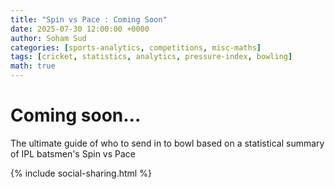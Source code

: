 ```yaml
---
title: "Spin vs Pace : Coming Soon"
date: 2025-07-30 12:00:00 +0000
author: Soham Sud
categories: [sports-analytics, competitions, misc-maths]
tags: [cricket, statistics, analytics, pressure-index, bowling]
math: true
---
```


# Coming soon...

The ultimate guide of who to send in to bowl based on a statistical summary of IPL batsmen's Spin vs Pace

{% include social-sharing.html %} 